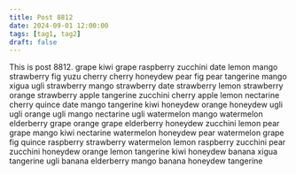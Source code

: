 ```yaml
---
title: Post 8812
date: 2024-09-01 12:00:00
tags: [tag1, tag2]
draft: false
---
```

This is post 8812.
grape
kiwi
grape
raspberry
zucchini
date
lemon
mango
strawberry
fig
yuzu
cherry
cherry
honeydew
pear
fig
pear
tangerine
mango
xigua
ugli
strawberry
mango
strawberry
date
strawberry
lemon
strawberry
orange
strawberry
apple
tangerine
zucchini
cherry
apple
lemon
nectarine
cherry
quince
date
mango
tangerine
kiwi
honeydew
orange
honeydew
ugli
ugli
orange
ugli
mango
nectarine
ugli
watermelon
mango
watermelon
elderberry
grape
orange
grape
elderberry
honeydew
zucchini
lemon
pear
grape
mango
kiwi
nectarine
watermelon
honeydew
pear
watermelon
grape
fig
quince
raspberry
strawberry
watermelon
lemon
raspberry
zucchini
pear
zucchini
honeydew
orange
lemon
tangerine
kiwi
honeydew
banana
xigua
tangerine
ugli
banana
elderberry
mango
banana
honeydew
tangerine
